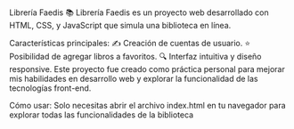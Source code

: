 Librería Faedis 📚
Librería Faedis es un proyecto web desarrollado con HTML, CSS, y JavaScript que simula una biblioteca en línea.

Características principales:
✍️ Creación de cuentas de usuario.
⭐ Posibilidad de agregar libros a favoritos.
🔍 Interfaz intuitiva y diseño responsive.
Este proyecto fue creado como práctica personal para mejorar mis habilidades en desarrollo web y explorar la funcionalidad de las tecnologías front-end.

Cómo usar:
Solo necesitas abrir el archivo index.html en tu navegador para explorar todas las funcionalidades de la biblioteca
